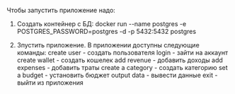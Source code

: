 Чтобы запустить приложение надо:
1. Создать контейнер с БД:
docker run --name postgres -e POSTGRES_PASSWORD=postgres -d -p 5432:5432 postgres

2. Зпустить приложение. В приложении доступны следующие команды:
create user - создать пользователя
login - зайти на аккаунт
create wallet - создать кошелек
add revenue - добавить доходы
add expenses - добавить траты
create a category - создать категорию
set a budget - установить бюджет
output data - вывести данные
exit - выйти из приложения

